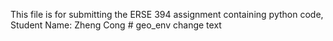 This file is for submitting the ERSE 394 assignment containing python code, Student Name: Zheng Cong # geo_env
change text
